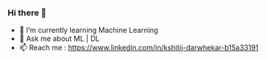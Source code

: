 ### Hi there 👋

- 🌱 I’m currently learning Machine Learning
- 💬 Ask me about ML | DL 
- 📫 Reach me : https://www.linkedin.com/in/kshitij-darwhekar-b15a33191 
